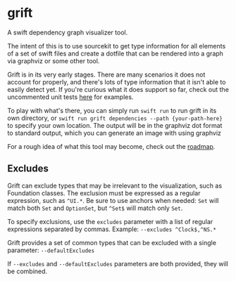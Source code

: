 # grift
A swift dependency graph visualizer tool.

The intent of this is to use sourcekit to get type information for all elements of a set of swift files and create a dotfile that can be rendered into a graph via graphviz or some other tool.

Grift is in its very early stages. There are many scenarios it does not account for properly, and there's lots of type information that it isn't able to easily detect yet. If you're curious what it does support so far, check out the uncommented unit tests [here](Tests/GriftKitTests/GriftKitTests.swift) for examples.

To play with what's there, you can simply run `swift run` to run grift in its own directory, or `swift run grift dependencies --path {your-path-here}` to specify your own location. The output will be in the graphviz dot format to standard output, which you can generate an image with using graphviz

For a rough idea of what this tool may become, check out the [roadmap](roadmap.md).

## Excludes

Grift can exclude types that may be irrelevant to the visualization, such as Foundation classes. The exclusion must be expressed as a regular expression, such as `^UI.*`. Be sure to use anchors when needed: `Set` will match both `Set` and `OptionSet`, but `^Set$` will match only `Set`.

To specify exclusions, use the `excludes` parameter with a list of regular expressions separated by commas. Example: `--excludes ^Clock$,^NS.*`

Grift provides a set of common types that can be excluded with a single parameter: `--defaultExcludes`

If `--excludes` and `--defaultExcludes` parameters are both provided, they will be combined.
